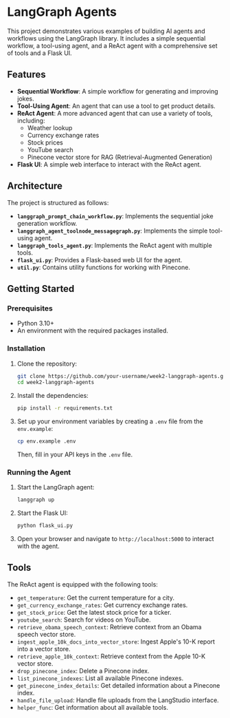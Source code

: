# LangGraph Agents

This project demonstrates various examples of building AI agents and workflows using the LangGraph library. It includes a simple sequential workflow, a tool-using agent, and a ReAct agent with a comprehensive set of tools and a Flask UI.

## Features

- **Sequential Workflow**: A simple workflow for generating and improving jokes.
- **Tool-Using Agent**: An agent that can use a tool to get product details.
- **ReAct Agent**: A more advanced agent that can use a variety of tools, including:
    - Weather lookup
    - Currency exchange rates
    - Stock prices
    - YouTube search
    - Pinecone vector store for RAG (Retrieval-Augmented Generation)
- **Flask UI**: A simple web interface to interact with the ReAct agent.

## Architecture

The project is structured as follows:

- **`langgraph_prompt_chain_workflow.py`**: Implements the sequential joke generation workflow.
- **`langgraph_agent_toolnode_messagegraph.py`**: Implements the simple tool-using agent.
- **`langgraph_tools_agent.py`**: Implements the ReAct agent with multiple tools.
- **`flask_ui.py`**: Provides a Flask-based web UI for the agent.
- **`util.py`**: Contains utility functions for working with Pinecone.

## Getting Started

### Prerequisites

- Python 3.10+
- An environment with the required packages installed.

### Installation

1.  Clone the repository:
    ```bash
    git clone https://github.com/your-username/week2-langgraph-agents.git
    cd week2-langgraph-agents
    ```
2.  Install the dependencies:
    ```bash
    pip install -r requirements.txt
    ```
3.  Set up your environment variables by creating a `.env` file from the `env.example`:
    ```bash
    cp env.example .env
    ```
    Then, fill in your API keys in the `.env` file.

### Running the Agent

1.  Start the LangGraph agent:
    ```bash
    langgraph up
    ```
2.  Start the Flask UI:
    ```bash
    python flask_ui.py
    ```
3.  Open your browser and navigate to `http://localhost:5000` to interact with the agent.

## Tools

The ReAct agent is equipped with the following tools:

- `get_temperature`: Get the current temperature for a city.
- `get_currency_exchange_rates`: Get currency exchange rates.
- `get_stock_price`: Get the latest stock price for a ticker.
- `youtube_search`: Search for videos on YouTube.
- `retrieve_obama_speech_context`: Retrieve context from an Obama speech vector store.
- `ingest_apple_10k_docs_into_vector_store`: Ingest Apple's 10-K report into a vector store.
- `retrieve_apple_10k_context`: Retrieve context from the Apple 10-K vector store.
- `drop_pinecone_index`: Delete a Pinecone index.
- `list_pinecone_indexes`: List all available Pinecone indexes.
- `get_pinecone_index_details`: Get detailed information about a Pinecone index.
- `handle_file_upload`: Handle file uploads from the LangStudio interface.
- `helper_func`: Get information about all available tools.
